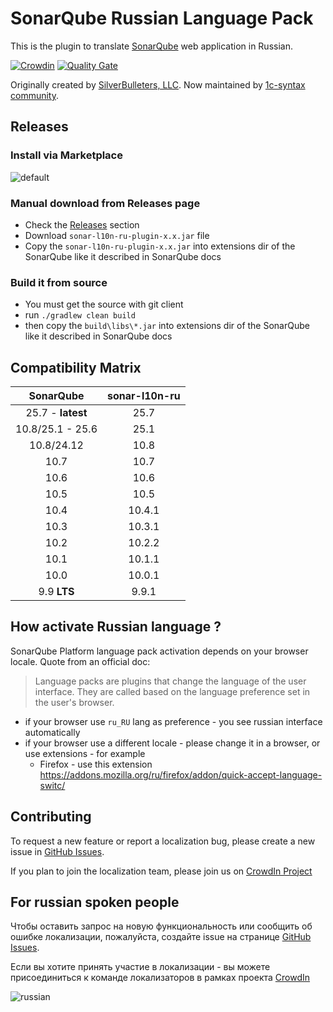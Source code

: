 # SonarQube Russian Language Pack

This is the plugin to translate [SonarQube](http://www.sonarqube.org/) web application in Russian.

[![Crowdin](https://d322cqt584bo4o.cloudfront.net/sonar-l10-ru/localized.svg)](https://crowdin.com/project/sonar-l10-ru)
[![Quality Gate](https://sonarcloud.io/api/project_badges/measure?project=1c-syntax_sonar-l10n-ru&metric=alert_status)](https://sonarcloud.io/dashboard?id=1c-syntax_sonar-l10n-ru)

Originally created by [SilverBulleters, LLC](https://silverbulleters.org). Now maintained by [1c-syntax community](https://github.com/1c-syntax).
## Releases

### Install via Marketplace

![default](https://cloud.githubusercontent.com/assets/1132840/18093575/fd4abb4a-6ed8-11e6-9662-16133aab406f.PNG)

### Manual download from Releases page

* Check the [Releases](https://github.com/1c-syntax/sonar-l10n-ru/releases) section
* Download `sonar-l10n-ru-plugin-x.x.jar` file
* Copy the `sonar-l10n-ru-plugin-x.x.jar` into extensions dir of the SonarQube like it described in SonarQube docs

### Build it from source

* You must get the source with git client
* run `./gradlew clean build`
* then copy the `build\libs\*.jar` into extensions dir of the SonarQube like it described in SonarQube docs

## Compatibility Matrix

SonarQube              | sonar-l10n-ru 
:---------------------:|:-------------:
25.7 - __latest__      |25.7
10.8/25.1 - 25.6       |25.1
10.8/24.12             |10.8
10.7                   |10.7
10.6                   |10.6
10.5                   |10.5      
10.4                   |10.4.1
10.3                   |10.3.1
10.2                   |10.2.2
10.1                   |10.1.1
10.0                   |10.0.1
9.9 **LTS**            |9.9.1

## How activate Russian language ?

SonarQube Platform language pack activation depends on your browser locale. Quote from an official doc:

> Language packs are plugins that change the language of the user interface. They are called based on the language preference set in the user's browser.

* if your browser use `ru_RU` lang as preference - you see russian interface automatically 
* if your browser use a different locale - please change it in a browser, or use extensions - for example
  * Firefox - use this extension https://addons.mozilla.org/ru/firefox/addon/quick-accept-language-switc/

## Contributing

To request a new feature or report a localization bug, please create a new issue in [GitHub Issues](https://github.com/1c-syntax/sonar-l10n-ru/issues).

If you plan to join the localization team, please join us on [CrowdIn Project](https://crowdin.com/project/sonar-l10-ru/ru#)

## For russian spoken people

Чтобы оставить запрос на новую функциональность или сообщить об ошибке локализации, пожалуйста, создайте issue на странице [GitHub Issues](https://github.com/1c-syntax/sonar-l10n-ru/issues).

Если вы хотите принять участие в локализации - вы можете присоединиться к команде локализаторов в рамках проекта [CrowdIn](https://crowdin.com/project/sonar-l10-ru/ru#)

![russian](https://cloud.githubusercontent.com/assets/1132840/18093540/e03b8304-6ed8-11e6-80c7-2a14b967dbc9.PNG)
